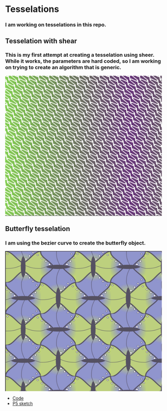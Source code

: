 # Tesselations

### I am working on tesselations in this repo.  

## Tesselation with shear

### This is my first attempt at creating a tesselation  using sheer.  While it works, the parameters are hard coded, so I am working on trying to create an algorithm that is generic.

<img class="img" src="ASSETS/first.jpg" alt="Tesselation using shear" style=" display: block;
    margin-left: auto;
    margin-right: auto;" width="800" height="450">

## Butterfly tesselation

### I am using the bezier curve to create the butterfly object.  

<img class="img" src="ASSETS/butterfly_spots.jpg" alt="Butterfly tesselation" style=" display: block;
    margin-left: auto;
    margin-right: auto;" width="800" height="450">

- [Code]()
- [P5 sketch]()
